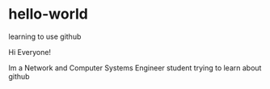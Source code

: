 # hello-world
learning to use github

Hi Everyone!

Im a Network and Computer Systems Engineer student trying to learn about github
